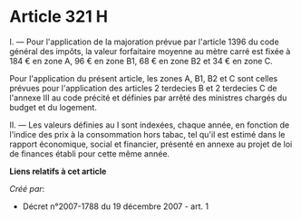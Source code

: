# Article 321 H

I. ― Pour l'application de la majoration prévue par l'article 1396 du code général des impôts, la valeur forfaitaire moyenne
au mètre carré est fixée à 184 € en zone A, 96 € en zone B1, 68 € en zone B2 et 34 € en zone C. 

Pour l'application du présent article, les zones A, B1, B2 et C sont celles prévues pour l'application des articles 2
terdecies B et 2 terdecies C de l'annexe III au code précité et définies par arrêté des ministres chargés du budget et du
logement. 

II. ― Les valeurs définies au I sont indexées, chaque année, en fonction de l'indice des prix à la consommation hors tabac,
tel qu'il est estimé dans le rapport économique, social et financier, présenté en annexe au projet de loi de finances établi
pour cette même année.

**Liens relatifs à cet article**

_Créé par_:

  - Décret n°2007-1788 du 19 décembre 2007 - art. 1
